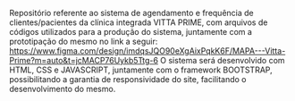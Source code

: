 Repositório referente ao sistema de agendamento e frequência de clientes/pacientes da clínica integrada VITTA PRIME, com arquivos de códigos utilizados para a produção do sistema, juntamente com a prototipação do mesmo no link a seguir: 
https://www.figma.com/design/imdqsJQO90eXgAixPqkK6F/MAPA---Vitta-Prime?m=auto&t=jcMACP76Uykb5Ttg-6
O sistema será desenvolvido com HTML, CSS e JAVASCRIPT, juntamente com o framework BOOTSTRAP, possibilitando a garantia de responsividade do site, facilitando o desenvolvimento do mesmo. 
